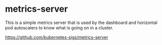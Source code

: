 # metrics-server

This is a simple metrics server that is used by the dashboard and
horizontal pod autoscalers to know what is going on in a cluster.

https://github.com/kubernetes-sigs/metrics-server


